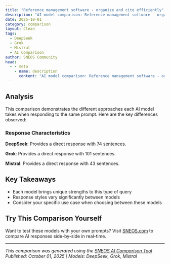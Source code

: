 ```yaml
---
title: "Reference management software - organize and cite efficiently"
description: "AI model comparison: Reference management software - organize and cite efficiently..."
date: 2025-10-01
category: comparison
layout: Clean
tags:
  - DeepSeek
  - Grok
  - Mistral
  - AI Comparison
author: SNEOS Community
head:
  - - meta
    - name: description
      content: "AI model comparison: Reference management software - organize and cite efficiently..."
---
```


<ChatComparison
  title="Reference management software - organize and cite efficiently"
  prompt="Reference management software - organize and cite efficiently"
  :responses='{
    "DeepSeek": "Of course. This is an excellent topic. Reference management software is a non-negotiable tool for anyone serious about academic or professional writing. It fundamentally changes the research process from a chore into an efficient, organized system.\n\nHere\u2019s a comprehensive guide to understanding, choosing, and using reference management software.\n\n### The Core Problem It Solves\n\nBefore these tools, researchers relied on notecards, handwritten lists, and manual formatting of citations and bibliographies. This process was:\n*   **Time-consuming:** Formatting a 100-item bibliography by hand could take hours.\n*   **Error-prone:** A single missed comma or italicized title could lead to point deductions or rejection.\n*   **Inflexible:** Switching citation styles (e.g., from APA to MLA) was a nightmare.\n*   **Disorganized:** PDFs get lost in folders, and notes become separated from their sources.\n\n**Reference management software automates and streamlines this entire workflow.**\n\n---\n\n### Core Functions: The \u0022Holy Trinity\u0022 of Features\n\nAll major reference managers excel at three key tasks:\n\n1.  **Organization:** Creating a personal library of your sources.\n    *   **Import References:** Automatically pull citation data (author, title, journal, etc.) from online databases (Google Scholar, PubMed, JSTOR), library catalogs, and websites using browser extensions.\n    *   **PDF Management:** Attach and store PDFs directly to the reference. Many tools can even \u0022read\u0022 the PDF to automatically find the metadata.\n    *   **Tagging and Folders:** Organize your library with custom tags, folders, and smart collections.\n    *   **Notes:** Add your own notes and annotations that are permanently linked to the source.\n\n2.  **Citation:** Inserting references into your manuscript.\n    *   **Word Processor Integration:** Plugins for Microsoft Word, Google Docs, and sometimes LibreOffice.\n    *   **In-Text Citations:** With a click, you insert a citation (\u0060(Smith, 2020)\u0060) directly into your text.\n    *   **Placeholder Citations:** Mark a spot where you need to add a citation later without breaking the workflow.\n\n3.  **Bibliography Generation:** Creating a perfectly formatted reference list.\n    *   **Automatic Generation:** The software automatically builds your bibliography or works cited page based on the citations you\u0027ve used.\n    *   **Instant Style Switching:** Change your entire document\u0027s citation style (e.g., from APA 7th to Chicago 16th) with a single click.\n    *   **Vast Style Libraries:** Support for thousands of journal-specific citation styles.\n\n---\n\n### Top Reference Management Software Compared\n\nHere\u2019s a breakdown of the most popular options:\n\n| Feature | **Zotero** | **Mendeley** | **EndNote** | **Papers** |\n| :--- | :--- | :--- | :--- | :--- |\n| **Price** | **Free** (with paid storage) | Freemium | **Expensive** (one-time purchase or subscription) | Subscription |\n| **Best For** | Students, individual researchers on a budget. | Researchers in collaborative, PDF-heavy fields (e.g., STEM). | Large projects, institutional use, strict publisher requirements. | Mac/iOS users, seamless user experience. |\n| **Strengths** | - Excellent browser capture\u003Cbr\u003E- Strong community\u003Cbr\u003E- Fully featured free tier\u003Cbr\u003E- Highly customizable with plugins | - Great PDF reader and annotation\u003Cbr\u003E- Strong social/networking features\u003Cbr\u003E- Good for discovery | - The \u0022industry standard\u0022\u003Cbr\u003E- Powerful for massive libraries (\u003E100k refs)\u003Cbr\u003E- Superior duplicate detection\u003Cbr\u003E- Customizable styles | - Beautiful, intuitive UI/UX\u003Cbr\u003E- Excellent PDF management\u003Cbr\u003E- Deep integration with Apple ecosystem |\n| **Weaknesses** | - Free storage fills up quickly\u003Cbr\u003E- Collaboration features are less seamless than Mendeley | - Owned by Elsevier (privacy concerns for some)\u003Cbr\u003E- Free storage limit | - Steep learning curve\u003Cbr\u003E- Expensive\u003Cbr\u003E- Can be overkill for simple projects | - Primarily for Apple users\u003Cbr\u003E- Subscription model can be costly over time |\n\n**Honorable Mentions:**\n*   **Citavi:** Powerful for large, complex projects (especially in the humanities) that require knowledge management beyond just citations. Popular in German-speaking countries.\n*   **RefWorks:** A web-based tool often provided by university libraries. Good for basic needs but generally less powerful than the options above.\n*   **Paperpile:** A clean, modern reference manager that integrates exclusively with Google Docs and Chrome. Excellent for Google Workspace users.\n\n---\n\n### How to Use It Efficiently: A Best-Practice Workflow\n\n1.  **Capture as You Go:**\n    *   Install the browser extension for your chosen tool.\n    *   Whenever you find a relevant source online, click the extension button to save it directly to your library. **Do this immediately** to avoid losing track.\n\n2.  **Organize and Annotate:**\n    *   As soon as an item is in your library, **attach the PDF**.\n    *   Use a consistent **tagging system** (e.g., \u0060#theory\u0060, \u0060#methodology\u0060, \u0060#to-read\u0060).\n    *   **Read and annotate your PDFs within the reference manager.** This keeps all your thoughts in one place.\n\n3.  **Write and Cite:**\n    *   Use the \u0022Insert Citation\u0022 button in Microsoft Word or Google Docs.\n    *   Search for your reference and insert it. The in-text citation and bibliography entry are created automatically.\n\n4.  **Finalize and Format:**\n    *   Before submission, use the \u0022Refresh\u0022 or \u0022Update Bibliography\u0022 function to ensure everything is current.\n    *   Select your target journal\u0027s or style guide\u0027s exact citation style.\n    *   **Always do a final manual check** for any odd formatting glitches.\n\n### Pro-Tips for Maximum Efficiency\n\n*   **Use a Consistent Naming Convention for PDFs:** Some tools do this automatically, but having a system like \u0060AuthorYear-Title.pdf\u0060 makes it easier to search outside the manager.\n*   **Leverage \u0022Watch Folders\u0022:** Many tools can automatically import PDFs you save to a specific folder on your computer.\n*   **Clean Up Your Data:** Periodically check for and merge duplicate references.\n*   **Learn Keyboard Shortcuts:** They dramatically speed up the process of adding and citing references.\n*   **Use Groups and Shared Libraries for Collaboration:** Zotero and Mendeley are particularly strong here, allowing you to share a library with co-authors.\n\n### Conclusion\n\nInvesting time in learning a reference manager is one of the highest-return activities for a student, academic, or any professional writer. It **saves countless hours**, **reduces stress**, and **ensures accuracy and consistency** in your work.\n\n**Recommendation for getting started:** If you\u0027re new to this, **try Zotero first**. It\u0027s free, powerful, and has a gentle learning curve, giving you a perfect understanding of the core concepts without any financial commitment.",
    "Grok": "Reference management software is a powerful tool for researchers, students, and professionals to organize, manage, and cite sources efficiently. These tools help streamline the process of collecting references, storing them in an organized manner, and generating citations or bibliographies in various formats. Below is an overview of reference management software, its benefits, and some popular options to consider.\n\n---\n\n### **What is Reference Management Software?**\nReference management software (also called citation management software) allows users to:\n- Collect and store references from various sources (e.g., journals, books, websites).\n- Organize references into folders or categories for easy retrieval.\n- Automatically generate citations and bibliographies in specific styles (e.g., APA, MLA, Chicago).\n- Integrate with word processors (e.g., Microsoft Word, Google Docs) for seamless in-text citations.\n- Collaborate with others by sharing references or libraries.\n\nThese tools are particularly useful for academic writing, research projects, and publications where proper citation is critical.\n\n---\n\n### **Key Benefits**\n1. **Time-Saving**: Automates the process of formatting citations and bibliographies, reducing manual errors.\n2. **Organization**: Keeps all references in one place, searchable by keywords, authors, or tags.\n3. **Consistency**: Ensures uniformity in citation styles across a document or project.\n4. **Collaboration**: Facilitates sharing of references with peers or co-authors.\n5. **Accessibility**: Many tools offer cloud storage, making references accessible from multiple devices.\n\n---\n\n### **Popular Reference Management Software**\nHere are some widely used reference management tools, along with their key features:\n\n#### 1. **Zotero**\n- **Free**: Open-source and free to use.\n- **Features**:\n  - Browser extension to capture references directly from websites.\n  - Integration with Microsoft Word, LibreOffice, and Google Docs.\n  - Cloud sync for access across devices.\n  - Supports over 9,000 citation styles.\n  - Collaborative group libraries.\n- **Best for**: Students, academics, and researchers looking for a free and versatile tool.\n\n#### 2. **Mendeley**\n- **Free with Premium Option**: Basic features are free; premium plans offer additional storage and features.\n- **Features**:\n  - PDF annotation and note-taking.\n  - Cloud-based library for access anywhere.\n  - Integration with Microsoft Word.\n  - Social network for researchers to connect and share.\n  - Suggests relevant papers based on your library.\n- **Best for**: Researchers who want PDF organization and a social research network.\n\n#### 3. **EndNote**\n- **Paid (with Free Trial)**: Offers a free basic version (EndNote Basic) with limited features; full version requires a subscription or one-time purchase.\n- **Features**:\n  - Advanced search and organization of references.\n  - Integration with Microsoft Word.\n  - Supports thousands of citation styles.\n  - PDF annotation and extensive metadata editing.\n  - Collaboration tools for teams.\n- **Best for**: Professionals and institutions needing robust features and support.\n\n#### 4. **RefWorks**\n- **Paid (Institutional Access)**: Often provided through universities or organizations.\n- **Features**:\n  - Cloud-based, accessible from anywhere.\n  - Integration with word processors via plugins.\n  - Collaboration and sharing options.\n  - Supports numerous citation styles.\n- **Best for**: Students and researchers with access through their institution.\n\n#### 5. **Cite This For Me**\n- **Free with Premium Option**: Basic citation generator is free; premium offers advanced features.\n- **Features**:\n  - Simple web-based citation generator.\n  - Browser extension for quick citations.\n  - Supports multiple styles (APA, MLA, Harvard, etc.).\n- **Best for**: Quick citations for smaller projects or one-time use.\n\n#### 6. **BibTeX (with LaTeX)**\n- **Free**: Primarily used with LaTeX for technical writing.\n- **Features**:\n  - Ideal for computer science, engineering, and math fields.\n  - Highly customizable for formatting.\n  - Works well with tools like Overleaf (online LaTeX editor).\n- **Best for**: Researchers in technical fields using LaTeX for document preparation.\n\n---\n\n### **How to Choose the Right Software?**\nWhen selecting reference management software, consider the following factors:\n- **Cost**: Free tools like Zotero may suffice for individual use, while paid tools like EndNote are better for advanced or institutional needs.\n- **Ease of Use**: Some tools (e.g., Cite This For Me) are user-friendly for beginners, while others (e.g., BibTeX) have a steeper learning curve.\n- **Integration**: Ensure compatibility with your word processor or writing platform.\n- **Collaboration**: If working in a team, choose software with sharing features (e.g., Mendeley, Zotero).\n- **Citation Styles**: Check if the tool supports the style required for your work (e.g., APA, MLA).\n- **Storage and Accessibility**: Cloud-based options (e.g., Mendeley, RefWorks) are ideal for multi-device access.\n\n---\n\n### **Tips for Efficient Use**\n1. **Import References Early**: Use browser extensions or import tools to save references as soon as you find them.\n2. **Organize Systematically**: Create folders or tags based on projects, topics, or chapters.\n3. **Check Accuracy**: Always double-check imported references for errors in author names, dates, or titles.\n4. **Backup Regularly**: Even with cloud-based tools, keep a backup of your library to avoid data loss.\n5. **Learn Shortcuts**: Familiarize yourself with plugins and shortcuts for quick citation insertion.\n\n---\n\n### **Conclusion**\nReference management software is an essential tool for anyone involved in academic or research writing. By automating citation and organization tasks, it saves time and ensures accuracy. Whether you choose a free tool like Zotero or a paid option like EndNote, the right software depends on your specific needs, budget, and workflow. Start with a free trial or basic version to test the features before committing to a paid plan, and make sure to explore tutorials or user guides to maximize the tool\u2019s potential.",
    "Mistral": "Reference management software is essential for researchers, academics, and students to organize, manage, and cite their sources efficiently. Here are some popular reference management tools along with their key features:\n\n1. **Zotero** (Free, Open-source)\n   - **Organize**: Drag-and-drop interface for easy organization.\n   - **Cite**: Plugins for word processors like Microsoft Word and Google Docs.\n   - **Sync**: Cloud storage for accessing references from anywhere.\n   - **Collaborate**: Group libraries for shared research projects.\n   - **Capture**: Save webpages, PDFs, and other documents with a single click.\n\n2. **Mendeley** (Free and Paid plans)\n   - **Organize**: Desktop and web apps for managing references.\n   - **Cite**: Plugins for Microsoft Word and other word processors.\n   - **Sync**: Cloud storage and syncing across devices.\n   - **Collaborate**: Group sharing and collaboration features.\n   - **Discover**: Suggested papers based on your library.\n\n3. **EndNote** (Paid)\n   - **Organize**: Powerful desktop application for managing references.\n   - **Cite**: Cite While You Write plugin for Microsoft Word.\n   - **Sync**: Cloud storage and syncing with EndNote Online.\n   - **Collaborate**: Sharing and collaboration features.\n   - **Capture**: PDF management and annotation tools.\n\n4. **RefWorks** (Paid, Institutional subscription)\n   - **Organize**: Web-based platform for managing references.\n   - **Cite**: Write-N-Cite plugin for Microsoft Word.\n   - **Sync**: Cloud-based, accessible from anywhere.\n   - **Collaborate**: Sharing and collaboration features.\n   - **Capture**: Save references from databases and websites.\n\n5. **BibTeX** (Free, Open-source, LaTeX-based)\n   - **Organize**: Plain text files for managing references.\n   - **Cite**: Integration with LaTeX for seamless citation.\n   - **Sync**: No built-in syncing; relies on external cloud services or version control systems.\n   - **Collaborate**: No built-in collaboration features; relies on external tools.\n   - **Capture**: No built-in capture features; relies on external tools.\n\n6. **JabRef** (Free, Open-source, BibTeX-based)\n   - **Organize**: Graphical interface for managing BibTeX files.\n   - **Cite**: Integration with LaTeX editors.\n   - **Sync**: No built-in syncing; relies on external cloud services or version control systems.\n   - **Collaborate**: No built-in collaboration features; relies on external tools.\n   - **Capture**: Search and import references from academic databases.\n\nTo choose the best reference management software for your needs, consider factors like:\n\n- **Cost**: Whether you prefer a free or paid solution.\n- **Platform**: Whether you prefer a desktop, web-based, or cloud-based tool.\n- **Integration**: Compatibility with your preferred word processor and other tools.\n- **Collaboration**: If you need to work with others on shared research projects.\n- **Capture**: How easily you can import and organize references from various sources.\n\nEach tool has its strengths and weaknesses, so select the one that aligns best with your workflow and requirements."
  }'
  published-date="12:18"
/>

## Analysis

This comparison demonstrates the different approaches each AI model takes when responding to the same prompt. Here are the key differences observed:

### Response Characteristics

**DeepSeek**: Provides a direct response with 74 sentences. 

**Grok**: Provides a direct response with 101 sentences. 

**Mistral**: Provides a direct response with 43 sentences. 

## Key Takeaways

- Each model brings unique strengths to this type of query
- Response styles vary significantly between models
- Consider your specific use case when choosing between these models

## Try This Comparison Yourself

Want to test these models with your own prompts? Visit [SNEOS.com](https://sneos.com) to compare AI responses side-by-side in real-time.

---

*This comparison was generated using the [SNEOS AI Comparison Tool](https://sneos.com)*
*Published: October 01, 2025 | Models: DeepSeek, Grok, Mistral*
